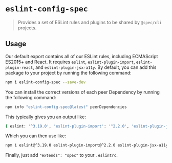 # `eslint-config-spec`

> Provides a set of ESLint rules and plugins to be shared by `@spec/cli` projects.

## Usage

Our default export contains all of our ESLint rules, including ECMAScript ES2015+ and React. It requires `eslint`, `eslint-plugin-import`, `eslint-plugin-react`, and `eslint-plugin-jsx-a11y`. By default, you can add this package to your project by running the following command:

```bash
npm i eslint-config-spec --save-dev
```

You can install the correct versions of each peer Dependency by running the following command:

```bash
npm info "eslint-config-spec@latest" peerDependencies
```

This typically gives you an output like:

```bash
{ eslint: '^3.19.0', 'eslint-plugin-import': '^2.2.0', 'eslint-plugin-jsx-a11y': '^4.0.0', 'eslint-plugin-react', '^6.10.3' }
```

Which you can then use like:

```bash
npm i eslint@^3.19.0 eslint-plugin-import@^2.2.0 eslint-plugin-jsx-a11y@^4.0.0 eslint-plugin-react@^6.10.3 --save-dev
```

Finally, just add `"extends": "spec"` to your `.eslintrc`.
